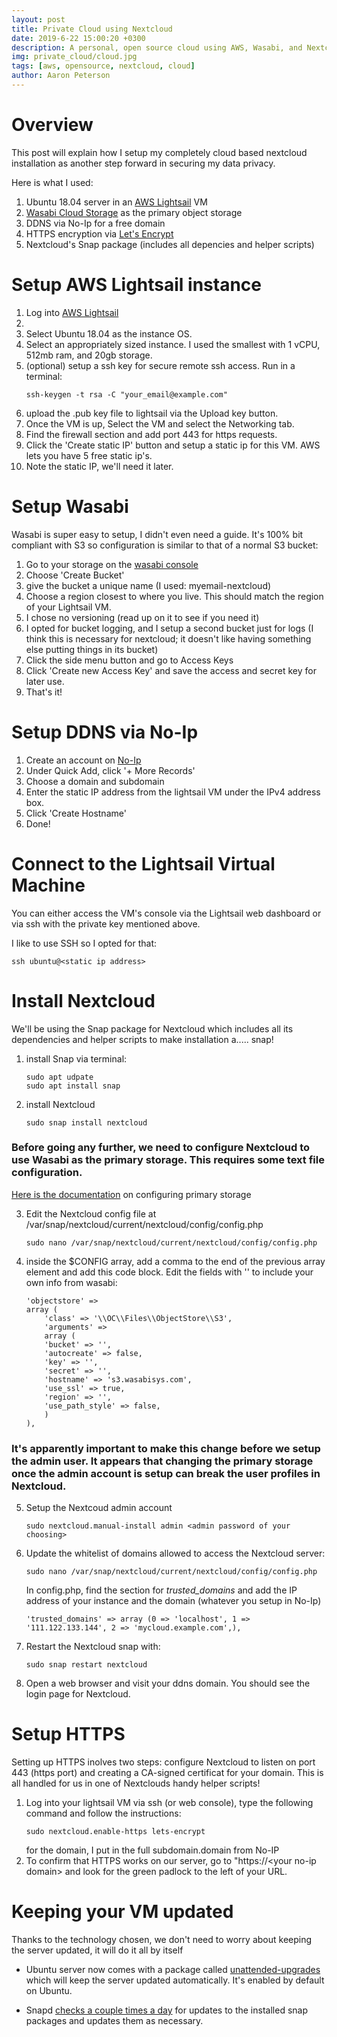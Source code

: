 ```yaml
---
layout: post
title: Private Cloud using Nextcloud
date: 2019-6-22 15:00:20 +0300
description: A personal, open source cloud using AWS, Wasabi, and Nextcloud
img: private_cloud/cloud.jpg
tags: [aws, opensource, nextcloud, cloud]
author: Aaron Peterson
---
```

# Overview
This post will explain how I setup my completely cloud based nextcloud installation as another step forward in securing my data privacy.

Here is what I used:
1. Ubuntu 18.04 server in an [AWS Lightsail](https://aws.amazon.com/lightsail/) VM
2. [Wasabi Cloud Storage](https://wasabi.com/) as the primary object storage
3. DDNS via No-Ip for a free domain
4. HTTPS encryption via [Let's Encrypt](https://letsencrypt.org/)
5. Nextcloud's Snap package (includes all depencies and helper scripts)

# Setup AWS Lightsail instance
1. Log into [AWS Lightsail](https://aws.amazon.com/lightsail/)
2. 
2. Select Ubuntu 18.04 as the instance OS.
3. Select an appropriately sized instance. I used the smallest with 1 vCPU, 512mb ram, and 20gb storage.
4. (optional) setup a ssh key for secure remote ssh access. Run in a terminal:
    ```
    ssh-keygen -t rsa -C "your_email@example.com"
    ```
5. upload the .pub key file to lightsail via the Upload key button.
5. Once the VM is up, Select the VM and select the Networking tab.
6. Find the firewall section and add port 443 for https requests.
7. Click the 'Create static IP' button and setup a static ip for this VM. AWS lets you have 5 free static ip's.
8. Note the static IP, we'll need it later.

# Setup Wasabi
Wasabi is super easy to setup, I didn't even need a guide. It's 100% bit compliant with S3 so configuration is similar to that of a normal S3 bucket:
1. Go to your storage on the [wasabi console](console.wasabisys.com)
2. Choose 'Create Bucket'
3. give the bucket a unique name (I used: myemail-nextcloud)
3. Choose a region closest to where you live. This should match the region of your Lightsail VM.
4. I chose no versioning (read up on it to see if you need it)
5. I opted for bucket logging, and I setup a second bucket just for logs (I think this is necessary for nextcloud; it doesn't like having something else putting things in its bucket)
6. Click the side menu button and go to Access Keys
7. Click 'Create new Access Key' and save the access and secret key for later use.
8. That's it!

# Setup DDNS via No-Ip
1. Create an account on [No-Ip](https://www.noip.com/)
2. Under Quick Add, click '+ More Records'
3. Choose a domain and subdomain
4. Enter the static IP address from the lightsail VM under the IPv4 address box.
5. Click 'Create Hostname'
6. Done!


# Connect to the Lightsail Virtual Machine
You can either access the VM's console via the Lightsail web dashboard or via ssh with the private key mentioned above.

I like to use SSH so I opted for that:
```
ssh ubuntu@<static ip address>
```

# Install Nextcloud
We'll be using the Snap package for Nextcloud which includes all its dependencies and helper scripts to make installation a..... snap!

1. install Snap via terminal:
    ```
    sudo apt udpate
    sudo apt install snap
    ```
2. install Nextcloud
    ```
    sudo snap install nextcloud
    ```
###  Before going any further, we need to configure Nextcloud to use Wasabi as the primary storage. This requires some text file configuration.

[Here is the documentation](https://docs.nextcloud.com/server/stable/admin_manual/configuration_files/primary_storage.html?highlight=primary%20storage) on configuring primary storage

3. Edit the Nextcloud config file at /var/snap/nextcloud/current/nextcloud/config/config.php
    ```
    sudo nano /var/snap/nextcloud/current/nextcloud/config/config.php
    ```
4. inside the $CONFIG array, add a comma to the end of the previous array element and add this code block. Edit the fields with '' to include your own info from wasabi:
    ```
    'objectstore' => 
    array (
        'class' => '\\OC\\Files\\ObjectStore\\S3',
        'arguments' => 
        array (
        'bucket' => '',
        'autocreate' => false,
        'key' => '',
        'secret' => '',
        'hostname' => 's3.wasabisys.com',
        'use_ssl' => true,
        'region' => '',
        'use_path_style' => false,
        )
    ),

    ```
### It's apparently important to make this change before we setup the admin user. It appears that changing the primary storage once the admin account is setup can break the user profiles in Nextcloud.

5. Setup the Nextcoud admin account
    ```
    sudo nextcloud.manual-install admin <admin password of your choosing>
    ```
6. Update the whitelist of domains allowed to access the Nextcloud server:
    ```
    sudo nano /var/snap/nextcloud/current/nextcloud/config/config.php
    ```
    In config.php, find the section for *trusted_domains* and add the IP address of your instance and the domain (whatever you setup in No-Ip)
    ```
    'trusted_domains' => array (0 => 'localhost', 1 => '111.122.133.144', 2 => 'mycloud.example.com',),
    ```
7. Restart the Nextcloud snap with:
    ```
    sudo snap restart nextcloud
    ```
8. Open a web browser and visit your ddns domain. You should see the login page for Nextcloud.

# Setup HTTPS
Setting up HTTPS inolves two steps: configure Nextcloud to listen on port 443 (https port) and creating a CA-signed certificat for your domain. This is all handled for us in one of Nextclouds handy helper scripts!

1. Log into your lightsail VM via ssh (or web console), type the following command and follow the instructions:
    ```
    sudo nextcloud.enable-https lets-encrypt
    ```
    for the domain, I put in the full subdomain.domain from No-IP
2. To confirm that HTTPS works on our server, go to "https://\<your no-ip domain> and look for the green padlock to the left of your URL.

# Keeping your VM updated
Thanks to the technology chosen, we don't need to worry about keeping the server updated, it will do it all by itself

* Ubuntu server now comes with a package called [unattended-upgrades](https://help.ubuntu.com/lts/serverguide/automatic-updates.html) which will keep the server updated automatically. It's enabled by default on Ubuntu.

* Snapd [checks a couple times a day](https://docs.snapcraft.io/keeping-snaps-up-to-date) for updates to the installed snap packages and updates them as necessary.